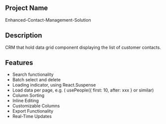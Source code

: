 ## Project Name
Enhanced-Contact-Management-Solution

## Description
CRM that hold data grid component displaying the list of customer contacts. 

## Features
- Search functionality
- Batch select and delete
- Loading indicator, using React.Suspense
- Load data per page, e.g. ( usePeople({ first: 10, after: xxx } or similar)
- Column Sorting
- Inline Editing
- Customizable Columns
- Export Functionality
- Real-Time Updates